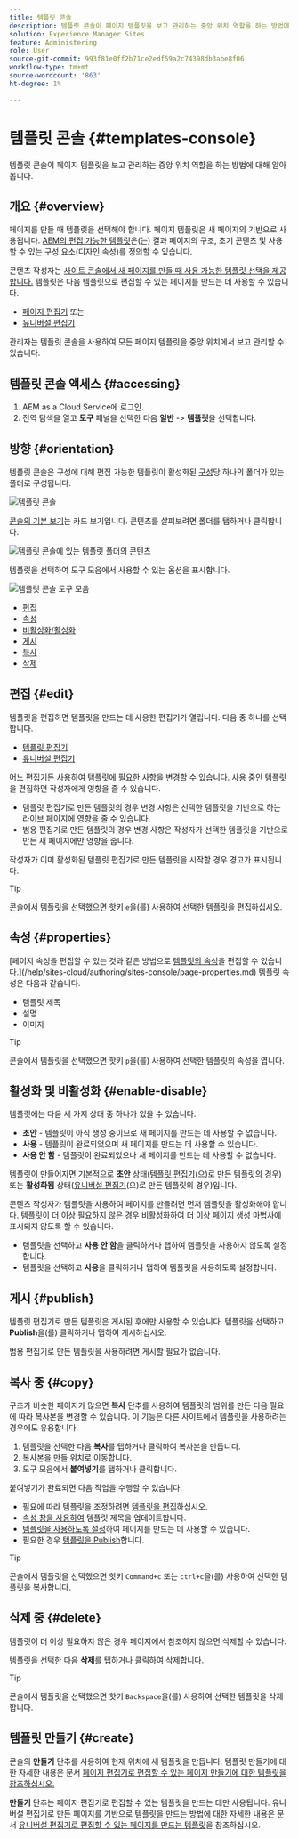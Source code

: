 ```yaml
---
title: 템플릿 콘솔
description: 템플릿 콘솔이 페이지 템플릿을 보고 관리하는 중앙 위치 역할을 하는 방법에 대해 알아봅니다.
solution: Experience Manager Sites
feature: Administering
role: User
source-git-commit: 993f81e0ff2b71ce2edf59a2c74398db3abe8f06
workflow-type: tm+mt
source-wordcount: '863'
ht-degree: 1%

---
```



# 템플릿 콘솔 {#templates-console}

템플릿 콘솔이 페이지 템플릿을 보고 관리하는 중앙 위치 역할을 하는 방법에 대해 알아봅니다.

## 개요 {#overview}

페이지를 만들 때 템플릿을 선택해야 합니다. 페이지 템플릿은 새 페이지의 기반으로 사용됩니다. [AEM의 편집 가능한 템플릿](/help/implementing/developing/components/templates.md)은(는) 결과 페이지의 구조, 초기 콘텐츠 및 사용할 수 있는 구성 요소(디자인 속성)를 정의할 수 있습니다.

콘텐츠 작성자는 [사이트 콘솔에서 새 페이지를 만들 때 사용 가능한 템플릿 선택을 제공합니다.](/help/sites-cloud/authoring/sites-console/creating-pages.md) 템플릿은 다음 템플릿으로 편집할 수 있는 페이지를 만드는 데 사용할 수 있습니다.

* [페이지 편집기](/help/sites-cloud/authoring/page-editor/templates.md) 또는
* [유니버설 편집기](/help/sites-cloud/authoring/universal-editor/templates.md)

관리자는 템플릿 콘솔을 사용하여 모든 페이지 템플릿을 중앙 위치에서 보고 관리할 수 있습니다.

## 템플릿 콘솔 액세스 {#accessing}

1. AEM as a Cloud Service에 로그인.
1. 전역 탐색을 열고 **도구** 패널을 선택한 다음 **일반** -> **템플릿**&#x200B;을 선택합니다.

## 방향 {#orientation}

템플릿 콘솔은 구성에 대해 편집 가능한 템플릿이 활성화된 [구성](/help/implementing/developing/introduction/configurations.md)당 하나의 폴더가 있는 폴더로 구성됩니다.

![템플릿 콘솔](assets/templates-console/templates-console.png)

[콘솔의 기본 보기](/help/sites-cloud/authoring/quick-start.md)는 카드 보기입니다. 콘텐츠를 살펴보려면 폴더를 탭하거나 클릭합니다.

![템플릿 콘솔에 있는 템플릿 폴더의 콘텐츠](assets/templates-console/templates-console-templates.png)

템플릿을 선택하여 도구 모음에서 사용할 수 있는 옵션을 표시합니다.

![템플릿 콘솔 도구 모음](assets/templates-console/templates-console-toolbar.png)

* [편집](#edit-edit)
* [속성](#properties)
* [비활성화/활성화](#enable-disable)
* [게시](#publish)
* [복사](#copy)
* [삭제](#delete)

## 편집 {#edit}

템플릿을 편집하면 템플릿을 만드는 데 사용한 편집기가 열립니다. 다음 중 하나를 선택합니다.

* [템플릿 편집기](/help/sites-cloud/authoring/page-editor/templates.md)
* [유니버설 편집기](/help/sites-cloud/authoring/universal-editor/templates.md)

어느 편집기든 사용하여 템플릿에 필요한 사항을 변경할 수 있습니다. 사용 중인 템플릿을 편집하면 작성자에게 영향을 줄 수 있습니다.

* 템플릿 편집기로 만든 템플릿의 경우 변경 사항은 선택한 템플릿을 기반으로 하는 라이브 페이지에 영향을 줄 수 있습니다.
* 범용 편집기로 만든 템플릿의 경우 변경 사항은 작성자가 선택한 템플릿을 기반으로 만든 새 페이지에만 영향을 줍니다.

작성자가 이미 활성화된 템플릿 편집기로 만든 템플릿을 시작할 경우 경고가 표시됩니다.

>[!TIP]
>
>콘솔에서 템플릿을 선택했으면 핫키 `e`을(를) 사용하여 선택한 템플릿을 편집하십시오.

## 속성 {#properties}

[페이지 속성을 편집할 수 있는 것과 같은 방법으로 [템플릿의 속성](/help/sites-cloud/authoring/page-editor/templates.md)을 편집할 수 있습니다.](/help/sites-cloud/authoring/sites-console/page-properties.md) 템플릿 속성은 다음과 같습니다.

* 템플릿 제목
* 설명
* 이미지

>[!TIP]
>
>콘솔에서 템플릿을 선택했으면 핫키 `p`을(를) 사용하여 선택한 템플릿의 속성을 엽니다.

## 활성화 및 비활성화 {#enable-disable}

템플릿에는 다음 세 가지 상태 중 하나가 있을 수 있습니다.

* **초안** - 템플릿이 아직 생성 중이므로 새 페이지를 만드는 데 사용할 수 없습니다.
* **사용** - 템플릿이 완료되었으며 새 페이지를 만드는 데 사용할 수 있습니다.
* **사용 안 함** - 템플릿이 완료되었으나 새 페이지를 만드는 데 사용할 수 없습니다.

템플릿이 만들어지면 기본적으로 **초안** 상태([템플릿 편집기](/help/sites-cloud/authoring/page-editor/templates.md)(으)로 만든 템플릿의 경우) 또는 **활성화됨** 상태([유니버설 편집기](/help/sites-cloud/authoring/universal-editor/templates.md)(으)로 만든 템플릿의 경우)입니다.

콘텐츠 작성자가 템플릿을 사용하여 페이지를 만들려면 먼저 템플릿을 활성화해야 합니다. 템플릿이 더 이상 필요하지 않은 경우 비활성화하여 더 이상 페이지 생성 마법사에 표시되지 않도록 할 수 있습니다.

* 템플릿을 선택하고 **사용 안 함**&#x200B;을 클릭하거나 탭하여 템플릿을 사용하지 않도록 설정합니다.
* 템플릿을 선택하고 **사용**&#x200B;을 클릭하거나 탭하여 템플릿을 사용하도록 설정합니다.

## 게시 {#publish}

템플릿 편집기로 만든 템플릿은 게시된 후에만 사용할 수 있습니다. 템플릿을 선택하고 **Publish**&#x200B;을(를) 클릭하거나 탭하여 게시하십시오.

범용 편집기로 만든 템플릿을 사용하려면 게시할 필요가 없습니다.

## 복사 중 {#copy}

구조가 비슷한 페이지가 많으면 **복사** 단추를 사용하여 템플릿의 범위를 만든 다음 필요에 따라 복사본을 변경할 수 있습니다. 이 기능은 다른 사이트에서 템플릿을 사용하려는 경우에도 유용합니다.

1. 템플릿을 선택한 다음 **복사**&#x200B;를 탭하거나 클릭하여 복사본을 만듭니다.
1. 복사본을 만들 위치로 이동합니다.
1. 도구 모음에서 **붙여넣기**&#x200B;를 탭하거나 클릭합니다.

붙여넣기가 완료되면 다음 작업을 수행할 수 있습니다.

* 필요에 따라 템플릿을 조정하려면 [템플릿을 편집](#edit)하십시오.
* [속성 창을 사용하여](#properties) 템플릿 제목을 업데이트합니다.
* [템플릿을 사용하도록 설정](#enable-disable)하여 페이지를 만드는 데 사용할 수 있습니다.
* 필요한 경우 [템플릿을 Publish](#publish)합니다.

>[!TIP]
>
>콘솔에서 템플릿을 선택했으면 핫키 `Command+c` 또는 `ctrl+c`을(를) 사용하여 선택한 템플릿을 복사합니다.

## 삭제 중 {#delete}

템플릿이 더 이상 필요하지 않은 경우 페이지에서 참조하지 않으면 삭제할 수 있습니다.

템플릿을 선택한 다음 **삭제**&#x200B;를 탭하거나 클릭하여 삭제합니다.

>[!TIP]
>
>콘솔에서 템플릿을 선택했으면 핫키 `Backspace`을(를) 사용하여 선택한 템플릿을 삭제합니다.

## 템플릿 만들기 {#create}

콘솔의 **만들기** 단추를 사용하여 현재 위치에 새 템플릿을 만듭니다. 템플릿 만들기에 대한 자세한 내용은 문서 [페이지 편집기로 편집할 수 있는 페이지 만들기에 대한 템플릿을 참조하십시오.](/help/sites-cloud/authoring/page-editor/templates.md)

**만들기** 단추는 페이지 편집기로 편집할 수 있는 템플릿을 만드는 데만 사용됩니다. 유니버설 편집기로 만든 페이지를 기반으로 템플릿을 만드는 방법에 대한 자세한 내용은 문서 [유니버설 편집기로 편집할 수 있는 페이지를 만드는 템플릿](/help/sites-cloud/authoring/universal-editor/templates.md)을 참조하십시오.
